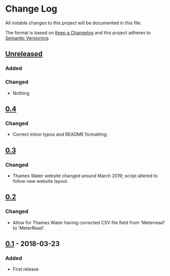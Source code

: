 # Change Log
All notable changes to this project will be documented in this file.

The format is based on [Keep a Changelog](http://keepachangelog.com/)
and this project adheres to [Semantic Versioning](http://semver.org/).

## [Unreleased]
### Added

### Changed
- Nothing

## [0.4]
### Changed
- Correct minor typos and README formatting.

## [0.3]
### Changed
- Thames Water website changed around March 2019; script altered to follow
 new website layout.

## [0.2]
### Changed
- Allow for Thames Water having corrected CSV file field from 'Meterread' to
 'MeterRead'.

## [0.1] - 2018-03-23
### Added
- First release

[Unreleased]: https://github.com/papadeltasierra/thameswater/compare/0.1...HEAD
[0.4]: https://github.com/papadeltasierra/thameswater/0.4
[0.3]: https://github.com/papadeltasierra/thameswater/0.3
[0.2]: https://github.com/papadeltasierra/thameswater/0.2
[0.1]: https://github.com/papadeltasierra/thameswater/0.1
